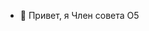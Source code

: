 - 👋 Привет, я Член совета О5

<!---
SCPFoundation01/SCPFoundation01 is a ✨ special ✨ repository because its `README.md` (this file) appears on your GitHub profile.
You can click the Preview link to take a look at your changes.
--->
